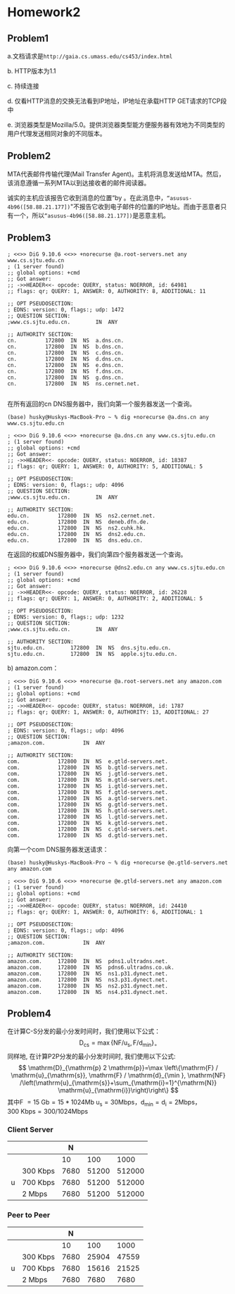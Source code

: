 # Homework2

## Problem1

a.文档请求是`http://gaia.cs.umass.edu/cs453/index.html`

b. HTTP版本为1.1

c. 持续连接

d. 仅看HTTP消息的交换无法看到IP地址，IP地址在承载HTTP GET请求的TCP段中

e. 浏览器类型是Mozilla/5.0。提供浏览器类型能方便服务器有效地为不同类型的用户代理发送相同对象的不同版本。

## Problem2

MTA代表邮件传输代理(Mail Transfer Agent)。主机将消息发送给MTA。然后，该消息遵循一系列MTA以到达接收者的邮件阅读器。

诚实的主机应该报告它收到消息的位置“by 。在此消息中，`“asusus-4b96([58.88.21.177])`"不报告它收到电子邮件的位置的IP地址。而由于恶意者只有一个，所以`“asusus-4b96([58.88.21.177])`是恶意主机。

## Problem3

```
; <<>> DiG 9.10.6 <<>> +norecurse @a.root-servers.net any www.cs.sjtu.edu.cn
; (1 server found)
;; global options: +cmd
;; Got answer:
;; ->>HEADER<<- opcode: QUERY, status: NOERROR, id: 64981
;; flags: qr; QUERY: 1, ANSWER: 0, AUTHORITY: 8, ADDITIONAL: 11

;; OPT PSEUDOSECTION:
; EDNS: version: 0, flags:; udp: 1472
;; QUESTION SECTION:
;www.cs.sjtu.edu.cn.		IN	ANY

;; AUTHORITY SECTION:
cn.			172800	IN	NS	a.dns.cn.
cn.			172800	IN	NS	b.dns.cn.
cn.			172800	IN	NS	c.dns.cn.
cn.			172800	IN	NS	d.dns.cn.
cn.			172800	IN	NS	e.dns.cn.
cn.			172800	IN	NS	f.dns.cn.
cn.			172800	IN	NS	g.dns.cn.
cn.			172800	IN	NS	ns.cernet.net.


```

在所有返回的cn DNS服务器中，我们向第一个服务器发送一个查询。

```
(base) husky@Huskys-MacBook-Pro ~ % dig +norecurse @a.dns.cn any www.cs.sjtu.edu.cn

; <<>> DiG 9.10.6 <<>> +norecurse @a.dns.cn any www.cs.sjtu.edu.cn
; (1 server found)
;; global options: +cmd
;; Got answer:
;; ->>HEADER<<- opcode: QUERY, status: NOERROR, id: 18387
;; flags: qr; QUERY: 1, ANSWER: 0, AUTHORITY: 5, ADDITIONAL: 5

;; OPT PSEUDOSECTION:
; EDNS: version: 0, flags:; udp: 4096
;; QUESTION SECTION:
;www.cs.sjtu.edu.cn.		IN	ANY

;; AUTHORITY SECTION:
edu.cn.			172800	IN	NS	ns2.cernet.net.
edu.cn.			172800	IN	NS	deneb.dfn.de.
edu.cn.			172800	IN	NS	ns2.cuhk.hk.
edu.cn.			172800	IN	NS	dns2.edu.cn.
edu.cn.			172800	IN	NS	dns.edu.cn.

```

在返回的权威DNS服务器中，我们向第四个服务器发送一个查询。

```
; <<>> DiG 9.10.6 <<>> +norecurse @dns2.edu.cn any www.cs.sjtu.edu.cn
; (1 server found)
;; global options: +cmd
;; Got answer:
;; ->>HEADER<<- opcode: QUERY, status: NOERROR, id: 26228
;; flags: qr; QUERY: 1, ANSWER: 0, AUTHORITY: 2, ADDITIONAL: 5

;; OPT PSEUDOSECTION:
; EDNS: version: 0, flags:; udp: 1232
;; QUESTION SECTION:
;www.cs.sjtu.edu.cn.		IN	ANY

;; AUTHORITY SECTION:
sjtu.edu.cn.		172800	IN	NS	dns.sjtu.edu.cn.
sjtu.edu.cn.		172800	IN	NS	apple.sjtu.edu.cn.
```

b) amazon.com：

```
; <<>> DiG 9.10.6 <<>> +norecurse @a.root-servers.net any amazon.com
; (1 server found)
;; global options: +cmd
;; Got answer:
;; ->>HEADER<<- opcode: QUERY, status: NOERROR, id: 1787
;; flags: qr; QUERY: 1, ANSWER: 0, AUTHORITY: 13, ADDITIONAL: 27

;; OPT PSEUDOSECTION:
; EDNS: version: 0, flags:; udp: 4096
;; QUESTION SECTION:
;amazon.com.			IN	ANY

;; AUTHORITY SECTION:
com.			172800	IN	NS	e.gtld-servers.net.
com.			172800	IN	NS	b.gtld-servers.net.
com.			172800	IN	NS	j.gtld-servers.net.
com.			172800	IN	NS	m.gtld-servers.net.
com.			172800	IN	NS	i.gtld-servers.net.
com.			172800	IN	NS	f.gtld-servers.net.
com.			172800	IN	NS	a.gtld-servers.net.
com.			172800	IN	NS	g.gtld-servers.net.
com.			172800	IN	NS	h.gtld-servers.net.
com.			172800	IN	NS	l.gtld-servers.net.
com.			172800	IN	NS	k.gtld-servers.net.
com.			172800	IN	NS	c.gtld-servers.net.
com.			172800	IN	NS	d.gtld-servers.net.
```

向第一个com DNS服务器发送请求：

```
(base) husky@Huskys-MacBook-Pro ~ % dig +norecurse @e.gtld-servers.net any amazon.com

; <<>> DiG 9.10.6 <<>> +norecurse @e.gtld-servers.net any amazon.com
; (1 server found)
;; global options: +cmd
;; Got answer:
;; ->>HEADER<<- opcode: QUERY, status: NOERROR, id: 24410
;; flags: qr; QUERY: 1, ANSWER: 0, AUTHORITY: 6, ADDITIONAL: 1

;; OPT PSEUDOSECTION:
; EDNS: version: 0, flags:; udp: 4096
;; QUESTION SECTION:
;amazon.com.			IN	ANY

;; AUTHORITY SECTION:
amazon.com.		172800	IN	NS	pdns1.ultradns.net.
amazon.com.		172800	IN	NS	pdns6.ultradns.co.uk.
amazon.com.		172800	IN	NS	ns1.p31.dynect.net.
amazon.com.		172800	IN	NS	ns3.p31.dynect.net.
amazon.com.		172800	IN	NS	ns2.p31.dynect.net.
amazon.com.		172800	IN	NS	ns4.p31.dynect.net.
```

## Problem4

在计算C-S分发的最小分发时间时，我们使用以下公式：
$$
\mathrm{D}_{\mathrm{cs}}=\max \left\{\mathrm{NF} / \mathrm{u}_{\mathrm{s}}, \mathrm{F} / \mathrm{d}_{\min }\right\}_{\circ}
$$
同样地, 在计算P2P分发的最小分发时间时, 我们使用以下公式:
$$
\mathrm{D}_{\mathrm{p} 2 \mathrm{p}}=\max \left\{\mathrm{F} / \mathrm{u}_{\mathrm{s}}, \mathrm{F} / \mathrm{d}_{\min }, \mathrm{NF} /\left(\mathrm{u}_{\mathrm{s}}+\sum_{\mathrm{i}=1}^{\mathrm{N}} \mathrm{u}_{\mathrm{i}}\right)\right\}
$$
其中F $=15 \mathrm{~Gb}=15 * 1024 \mathrm{Mb}$
$\mathrm{u}_{\mathrm{s}}=30 \mathrm{Mbps}$，$\mathrm{d}_{\min }=\mathrm{d}_{\mathrm{i}}=2 \mathrm{Mbps}$，$300 \mathrm{~K} \mathrm{bps}=300 / 1024 \mathrm{Mbps}$ 

### Client Server

|      |          | N    |       |        |
| ---- | -------- | ---- | ----- | ------ |
|      |          | 10   | 100   | 1000   |
|      | 300 Kbps | 7680 | 51200 | 512000 |
| u    | 700 Kbps | 7680 | 51200 | 512000 |
|      | 2 Mbps   | 7680 | 51200 | 512000 |

### Peer to Peer

|      |          | N    |       |       |
| ---- | -------- | ---- | ----- | ----- |
|      |          | 10   | 100   | 1000  |
|      | 300 Kbps | 7680 | 25904 | 47559 |
| u    | 700 Kbps | 7680 | 15616 | 21525 |
|      | 2 Mbps   | 7680 | 7680  | 7680  |
